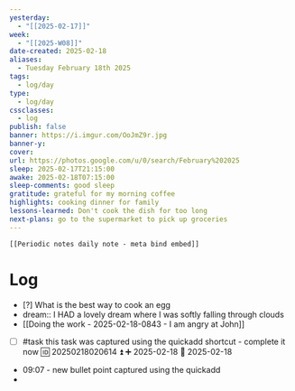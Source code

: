 ```yaml
---
yesterday:
  - "[[2025-02-17]]"
week:
  - "[[2025-W08]]"
date-created: 2025-02-18
aliases:
  - Tuesday February 18th 2025
tags:
  - log/day
type:
  - log/day
cssclasses:
  - log
publish: false
banner: https://i.imgur.com/OoJmZ9r.jpg
banner-y: 
cover: 
url: https://photos.google.com/u/0/search/February%202025
sleep: 2025-02-17T21:15:00
awake: 2025-02-18T07:15:00
sleep-comments: good sleep
gratitude: grateful for my morning coffee
highlights: cooking dinner for family
lessons-learned: Don't cook the dish for too long
next-plans: go to the supermarket to pick up groceries
---
```


```meta-bind-embed
[[Periodic notes daily note - meta bind embed]]
```

# Log
- [?] What is the best way to cook an egg
- dream:: I HAD a lovely dream where I was softly falling through clouds
- [[Doing the work - 2025-02-18-0843 - I am angry at John]]
- [ ] #task this task was captured using the quickadd shortcut - complete it now 🆔 20250218020614 ⏫ ➕ 2025-02-18 📅 2025-02-18
- 09:07 - new bullet point captured using the quickadd
- 